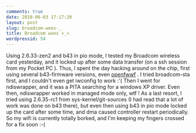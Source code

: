 ```yaml
---
comments: true
date: 2010-06-03 17:17:20
layout: post
slug: broadcom-woes-_
title: Broadcom woes >_<
wordpressid: 54
---
```


Using 2.6.33-zen2 and b43 in pio mode, I tested my Broadcom wireless card yesterday, and it locked up after some data transfer (on a ssh session from my Pocket PC ). Thus, I spent the day hacking around on the chip, first using several b43-firmware versions, even [openfwwf](http://www.ing.unibs.it/openfwwf/) . I tried broadcom-sta first, and I couldn't even get iwconfig to work :'( Then I went for ndiswrapper, and it was a PITA searching for a windows XP driver. Even then, ndiswrapper worked in managed mode only, wtf ! As a last resort, I tried using 2.6.35-rc1 from sys-kernel/git-sources (I had read that a lot of work was done on b43 there), but even then using b43 in pio mode locked up the card after some time, and dma caused controller restart periodically. So my wifi is currently totally borked, and I'm keeping my fingers crossed for a fix soon :-(
